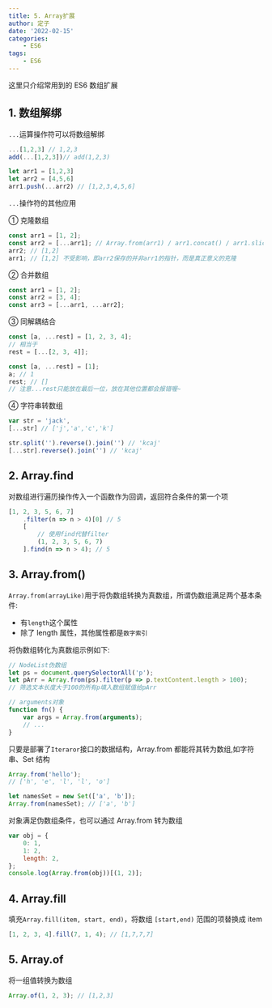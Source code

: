 ```yaml
---
title: 5. Array扩展
author: 定子
date: '2022-02-15'
categories:
    - ES6
tags:
    - ES6
---
```


这里只介绍常用到的 ES6 数组扩展

## 1. 数组解绑

`...`运算操作符可以将数组解绑

```js
...[1,2,3] // 1,2,3
add(...[1,2,3])// add(1,2,3)

let arr1 = [1,2,3]
let arr2 = [4,5,6]
arr1.push(...arr2) // [1,2,3,4,5,6]
```

`...`操作符的其他应用

① 克隆数组

```js
const arr1 = [1, 2];
const arr2 = [...arr1]; // Array.from(arr1) / arr1.concat() / arr1.slice()也可以
arr2; // [1,2]
arr1; // [1,2] 不受影响，即arr2保存的并非arr1的指针，而是真正意义的克隆
```

② 合并数组

```js
const arr1 = [1, 2];
const arr2 = [3, 4];
const arr3 = [...arr1, ...arr2];
```

③ 同解耦结合

```js
const [a, ...rest] = [1, 2, 3, 4];
// 相当于
rest = [...[2, 3, 4]];

const [a, ...rest] = [1];
a; // 1
rest; // []
// 注意...rest只能放在最后一位，放在其他位置都会报错喔~
```

④ 字符串转数组

```js
var str = 'jack',
[...str] // ['j','a','c','k']

str.split('').reverse().join('') // 'kcaj'
[...str].reverse().join('') // 'kcaj'
```

## 2. Array.find

对数组进行遍历操作传入一个函数作为回调，返回符合条件的第一个项

```js
[1, 2, 3, 5, 6, 7]
    .filter(n => n > 4)[0] // 5
    [
        // 使用find代替filter
        (1, 2, 3, 5, 6, 7)
    ].find(n => n > 4); // 5
```

## 3. Array.from()

`Array.from(arrayLike)`用于将伪数组转换为真数组，所谓伪数组满足两个基本条件:

-   有`length`这个属性
-   除了 length 属性，其他属性都是`数字索引`

将伪数组转化为真数组示例如下:

```js
// NodeList伪数组
let ps = document.querySelectorAll('p');
let pArr = Array.from(ps).filter(p => p.textContent.length > 100);
// 筛选文本长度大于100的所有p填入数组赋值给pArr

// arguments对象
function fn() {
    var args = Array.from(arguments);
    // ...
}
```

只要是部署了`Iteraror`接口的数据结构，Array.from 都能将其转为数组,如字符串、Set 结构

```js
Array.from('hello');
// ['h', 'e', 'l', 'l', 'o']

let namesSet = new Set(['a', 'b']);
Array.from(namesSet); // ['a', 'b']
```

对象满足伪数组条件，也可以通过 Array.from 转为数组

```js
var obj = {
    0: 1,
    1: 2,
    length: 2,
};
console.log(Array.from(obj))[(1, 2)];
```

## 4. Array.fill

填充`Array.fill(item, start, end)`，将数组 `[start,end)` 范围的项替换成 item

```js
[1, 2, 3, 4].fill(7, 1, 4); // [1,7,7,7]
```

## 5. Array.of

将一组值转换为数组

```js
Array.of(1, 2, 3); // [1,2,3]
```
